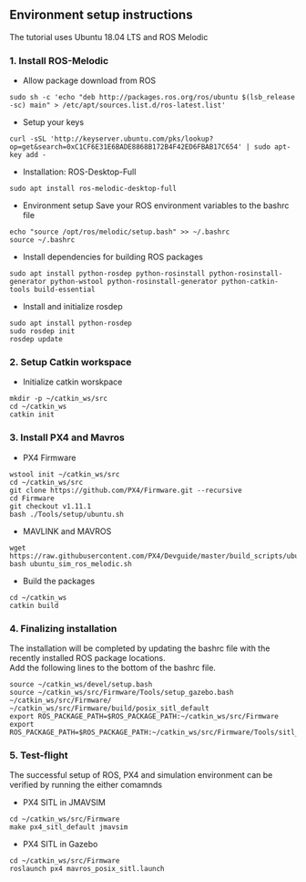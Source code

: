 <h2>Environment setup instructions</h2>

The tutorial uses Ubuntu 18.04 LTS and ROS Melodic

<h3> 1. Install ROS-Melodic </h3>

* Allow package download from ROS
```
sudo sh -c 'echo "deb http://packages.ros.org/ros/ubuntu $(lsb_release -sc) main" > /etc/apt/sources.list.d/ros-latest.list'
```

* Setup your keys
```
curl -sSL 'http://keyserver.ubuntu.com/pks/lookup?op=get&search=0xC1CF6E31E6BADE8868B172B4F42ED6FBAB17C654' | sudo apt-key add -
```

* Installation: ROS-Desktop-Full
```
sudo apt install ros-melodic-desktop-full
```

* Environment setup
Save your ROS environment variables to the bashrc file
```
echo "source /opt/ros/melodic/setup.bash" >> ~/.bashrc
source ~/.bashrc
```

* Install dependencies for building ROS packages
```
sudo apt install python-rosdep python-rosinstall python-rosinstall-generator python-wstool python-rosinstall-generator python-catkin-tools build-essential
```

* Install and initialize rosdep
```
sudo apt install python-rosdep
sudo rosdep init
rosdep update
```

<h3> 2. Setup Catkin workspace </h3>

* Initialize catkin worskpace
```
mkdir -p ~/catkin_ws/src
cd ~/catkin_ws
catkin init
```

<h3> 3. Install PX4 and Mavros </h3>

* PX4 Firmware
```
wstool init ~/catkin_ws/src
cd ~/catkin_ws/src
git clone https://github.com/PX4/Firmware.git --recursive
cd Firmware
git checkout v1.11.1
bash ./Tools/setup/ubuntu.sh
```

* MAVLINK and MAVROS
```
wget https://raw.githubusercontent.com/PX4/Devguide/master/build_scripts/ubuntu_sim_ros_melodic.sh
bash ubuntu_sim_ros_melodic.sh
```

* Build the packages
```
cd ~/catkin_ws
catkin build
```

<h3> 4. Finalizing installation </h3>

The installation will be completed by updating the bashrc file with the recently installed ROS package locations.
<br>Add the following lines to the bottom of the bashrc file.</br>
```
source ~/catkin_ws/devel/setup.bash
source ~/catkin_ws/src/Firmware/Tools/setup_gazebo.bash ~/catkin_ws/src/Firmware/ ~/catkin_ws/src/Firmware/build/posix_sitl_default
export ROS_PACKAGE_PATH=$ROS_PACKAGE_PATH:~/catkin_ws/src/Firmware
export ROS_PACKAGE_PATH=$ROS_PACKAGE_PATH:~/catkin_ws/src/Firmware/Tools/sitl_gazebo
```

<h3> 5. Test-flight </h3>

The successful setup of ROS, PX4 and simulation environment can be verified by running the either comamnds

* PX4 SITL in JMAVSIM
```
cd ~/catkin_ws/src/Firmware
make px4_sitl_default jmavsim
```

* PX4 SITL in Gazebo
```
cd ~/catkin_ws/src/Firmware
roslaunch px4 mavros_posix_sitl.launch
```
